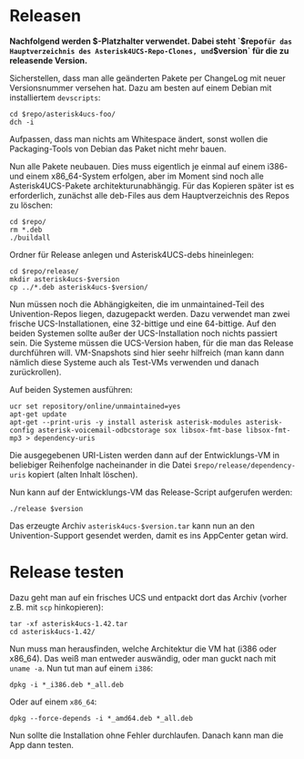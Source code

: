 

Releasen
========

**Nachfolgend werden $-Platzhalter verwendet. Dabei steht `$repo` für das Hauptverzeichnis des Asterisk4UCS-Repo-Clones, und `$version` für die zu releasende Version.**

Sicherstellen, dass man alle geänderten Pakete per ChangeLog mit neuer Versionsnummer versehen hat. Dazu am besten auf einem Debian mit installiertem `devscripts`:

	cd $repo/asterisk4ucs-foo/
	dch -i

Aufpassen, dass man nichts am Whitespace ändert, sonst wollen die Packaging-Tools von Debian das Paket nicht mehr bauen.

Nun alle Pakete neubauen. Dies muss eigentlich je einmal auf einem i386- und einem x86_64-System erfolgen, aber im Moment sind noch alle Asterisk4UCS-Pakete architekturunabhängig. Für das Kopieren später ist es erforderlich, zunächst alle deb-Files aus dem Hauptverzeichnis des Repos zu löschen:

	cd $repo/
	rm *.deb
	./buildall

Ordner für Release anlegen und Asterisk4UCS-debs hineinlegen:

	cd $repo/release/
	mkdir asterisk4ucs-$version
	cp ../*.deb asterisk4ucs-$version/

Nun müssen noch die Abhängigkeiten, die im unmaintained-Teil des Univention-Repos liegen, dazugepackt werden. Dazu verwendet man zwei frische UCS-Installationen, eine 32-bittige und eine 64-bittige. Auf den beiden Systemen sollte außer der UCS-Installation noch nichts passiert sein. Die Systeme müssen die UCS-Version haben, für die man das Release durchführen will. VM-Snapshots sind hier seehr hilfreich (man kann dann nämlich diese Systeme auch als Test-VMs verwenden und danach zurückrollen).

Auf beiden Systemen ausführen:

	ucr set repository/online/unmaintained=yes
	apt-get update
	apt-get --print-uris -y install asterisk asterisk-modules asterisk-config asterisk-voicemail-odbcstorage sox libsox-fmt-base libsox-fmt-mp3 > dependency-uris

Die ausgegebenen URI-Listen werden dann auf der Entwicklungs-VM in beliebiger Reihenfolge nacheinander in die Datei `$repo/release/dependency-uris` kopiert (alten Inhalt löschen).

Nun kann auf der Entwicklungs-VM das Release-Script aufgerufen werden:

	./release $version

Das erzeugte Archiv `asterisk4ucs-$version.tar` kann nun an den Univention-Support gesendet werden, damit es ins AppCenter getan wird.

Release testen
==============

Dazu geht man auf ein frisches UCS und entpackt dort das Archiv (vorher z.B. mit `scp` hinkopieren):

	tar -xf asterisk4ucs-1.42.tar
	cd asterisk4ucs-1.42/

Nun muss man herausfinden, welche Architektur die VM hat (i386 oder x86_64). Das weiß man entweder auswändig, oder man guckt nach mit `uname -a`. Nun tut man auf einem `i386`:

	dpkg -i *_i386.deb *_all.deb

Oder auf einem `x86_64`:

	dpkg --force-depends -i *_amd64.deb *_all.deb

Nun sollte die Installation ohne Fehler durchlaufen. Danach kann man die App dann testen.

